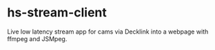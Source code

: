 # hs-stream-client

Live low latency stream app for cams via Decklink into a webpage with ffmpeg and JSMpeg.
